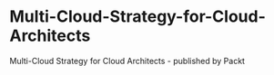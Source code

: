 # Multi-Cloud-Strategy-for-Cloud-Architects
Multi-Cloud Strategy for Cloud Architects - published by Packt
